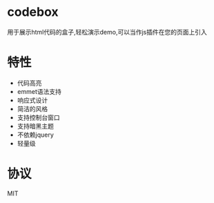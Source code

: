 # codebox
用于展示html代码的盒子,轻松演示demo,可以当作js插件在您的页面上引入


# 特性

- 代码高亮
- emmet语法支持
- 响应式设计
- 简洁的风格
- 支持控制台窗口
- 支持暗黑主题
- 不依赖jquery
- 轻量级


# 协议
MIT